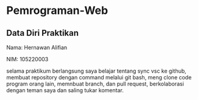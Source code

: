 # Pemrograman-Web
## Data Diri Praktikan
Nama: Hernawan Alifian

NIM: 105220003

selama praktikum berlangsung saya belajar tentang sync vsc ke github, membuat repository dengan command melalui git bash, meng clone code program orang lain, memnbuat branch, dan pull request, berkolaborasi dengan teman saya dan saling tukar komentar.

